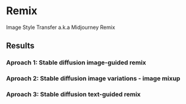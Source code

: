 # Remix
Image Style Transfer a.k.a Midjourney Remix

## Results

### Aproach 1: Stable diffusion image-guided remix

### Aproach 2: Stable diffusion image variations - image mixup

### Aproach 3: Stable diffusion text-guided remix
